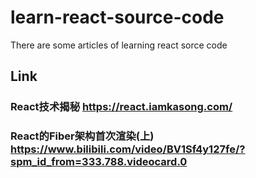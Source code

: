 # learn-react-source-code
There are some articles of learning react sorce code

## Link

### React技术揭秘 https://react.iamkasong.com/    
### React的Fiber架构首次渲染(上) https://www.bilibili.com/video/BV1Sf4y127fe/?spm_id_from=333.788.videocard.0  
